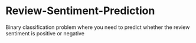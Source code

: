 # Review-Sentiment-Prediction
Binary classification problem where you need to predict whether the review sentiment is positive or negative

